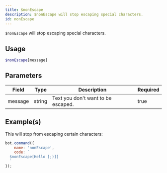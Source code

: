 ```yaml
---
title: $nonEscape
description: $nonEscape will stop escaping special characters.
id: nonEscape
---
```


`$nonEscape` will stop escaping special characters.

## Usage

```php
$nonEscape[message]
```

## Parameters

| Field   | Type   | Description                        | Required |
| ------- | ------ | ---------------------------------- | -------- |
| message | string | Text you don't want to be escaped. | true     |

## Example(s)

This will stop from escaping certain characters:

```javascript
bot.command({
    name: 'nonEscape',
    code: `
  $nonEscape[Hello [;)]]
  `
});
```
